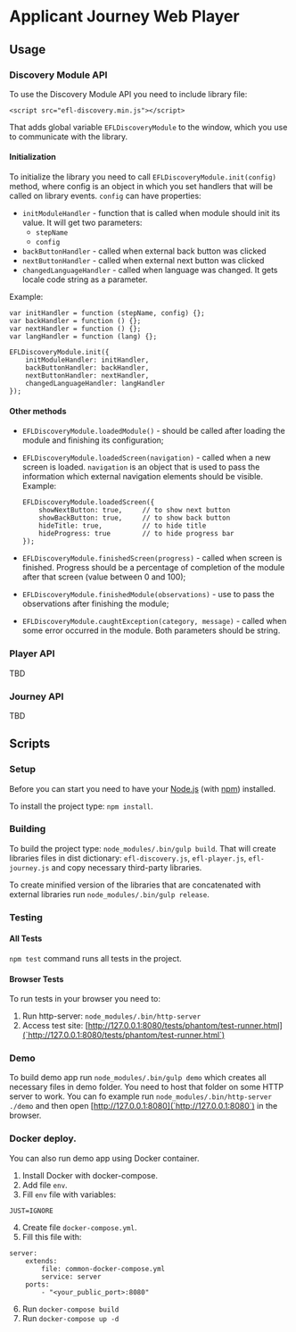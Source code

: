 # Applicant Journey Web Player

## Usage

### Discovery Module API

To use the Discovery Module API you need to include library file:

```
<script src="efl-discovery.min.js"></script>
```

That adds global variable `EFLDiscoveryModule` to the window, which you use to communicate with the library.

#### Initialization

To initialize the library you need to call `EFLDiscoveryModule.init(config)` method, where config is an object in which
you set handlers that will be called on library events. `config` can have properties:

*   `initModuleHandler` - function that is called when module should init its value. It will get two parameters: 
    +   `stepName`
    +   `config`
*   `backButtonHandler` - called when external back button was clicked
*   `nextButtonHandler` - called when external next button was clicked
*   `changedLanguageHandler` - called when language was changed. It gets locale code string as a parameter.

Example:

```
var initHandler = function (stepName, config) {};
var backHandler = function () {};
var nextHandler = function () {};
var langHandler = function (lang) {};

EFLDiscoveryModule.init({
    initModuleHandler: initHandler,
    backButtonHandler: backHandler,
    nextButtonHandler: nextHandler,
    changedLanguageHandler: langHandler
});
```

#### Other methods

*   `EFLDiscoveryModule.loadedModule()` - should be called after loading the module and finishing its configuration;
*   `EFLDiscoveryModule.loadedScreen(navigation)` - called when a new screen is loaded. `navigation` is an object that
    is used to pass the information which external navigation elements should be visible. Example:
    
    ```
    EFLDiscoveryModule.loadedScreen({
        showNextButton: true,     // to show next button
        showBackButton: true,     // to show back button
        hideTitle: true,          // to hide title
        hideProgress: true        // to hide progress bar
    });
    ```
    
*   `EFLDiscoveryModule.finishedScreen(progress)` - called when screen is finished. Progress should be a percentage of 
    completion of the module after that screen (value between 0 and 100);
*   `EFLDiscoveryModule.finishedModule(observations)` - use to pass the observations after finishing the module;
*   `EFLDiscoveryModule.caughtException(category, message)` - called when some error occurred in the module. Both parameters
    should be string.

### Player API

TBD

### Journey API

TBD

## Scripts

### Setup

Before you can start you need to have your [Node.js](https://nodejs.org/) (with [npm](https://www.npmjs.com/)) installed.

To install the project type: `npm install`.

### Building

To build the project type: `node_modules/.bin/gulp build`. That will create libraries files in dist dictionary:
`efl-discovery.js`, `efl-player.js`, `efl-journey.js` and copy necessary third-party libraries.
 
To create minified version of the libraries that are concatenated with external libraries run `node_modules/.bin/gulp release`. 

### Testing

#### All Tests

`npm test` command runs all tests in the project.
 
#### Browser Tests

To run tests in your browser you need to:

1. Run http-server: `node_modules/.bin/http-server`
2. Access test site: [http://127.0.0.1:8080/tests/phantom/test-runner.html](`http://127.0.0.1:8080/tests/phantom/test-runner.html`)

### Demo

To build demo app run `node_modules/.bin/gulp demo` which creates all necessary files in demo folder.
You need to host that folder on some HTTP server to work. You can fo example run `node_modules/.bin/http-server ./demo`
and then open [http://127.0.0.1:8080](`http://127.0.0.1:8080`) in the browser.

### Docker deploy.

You can also run demo app using Docker container.

1. Install Docker with docker-compose.
2. Add file `env`.
3. Fill `env` file with variables:
```
JUST=IGNORE
```
4. Create file `docker-compose.yml`.
5. Fill this file with:
```
server:
    extends:
        file: common-docker-compose.yml
        service: server
    ports:
        - "<your_public_port>:8080"
```
6. Run `docker-compose build`
6. Run `docker-compose up -d`